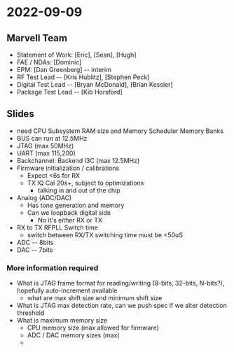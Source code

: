 # 2022-09-09

## Marvell Team
* Statement of Work: [Eric], [Sean], [Hugh]
* FAE / NDAs: [Dominic]
* EPM: [Dan Greenberg] -- interim
* RF Test Lead -- [Kris Hublitz], [Stephen Peck]
* Digital Test Lead -- [Bryan McDonald], [Brian Kessler]
* Package Test Lead -- [Kib Horsford]


## Slides

- need CPU Subsystem RAM size and Memory Scheduler Memory Banks
- BUS can run at 12.5MHz
- JTAG (max 50MHz)
- UART (max 115,200)
- Backchannel: Backend I3C (max 12.5MHz)
- Firmware initialization / calibrations
    - Expect <6s for RX
    - TX IQ Cal 20s+, subject to optimizations
        - talking in and out of the chip
- Analog (ADC/DAC)
    - Has tone generation and memory
    - Can we loopback digital side
        - No it's either RX or TX
- RX to TX RFPLL Switch time
    - switch between RX/TX switching time must be <50uS
- ADC -- 8bits
- DAC -- 7bits


### More information required
- What is JTAG frame format for reading/writing (8-bits, 32-bits, N-bits?), hopefully auto-increment available
    - what are max shift size and minimum shift size
- What is JTAG max detection rate, can we push spec if we alter detection threshold
- What is maximum memory size
    - CPU memory size (max allowed for firmware)
    - ADC / DAC memory sizes (max)
    - 
